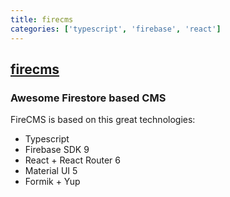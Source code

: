 ```yaml
---
title: firecms
categories: ['typescript', 'firebase', 'react']
---
```

## [firecms](https://github.com/Camberi/firecms)

### Awesome Firestore based CMS


FireCMS is based on this great technologies:

- Typescript
- Firebase SDK 9
- React + React Router 6
- Material UI 5
- Formik + Yup
